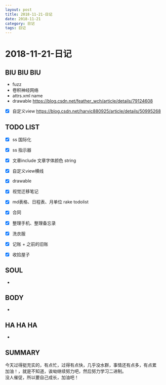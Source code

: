 ```yaml
---
layout: post
title: 2018-11-21-日记
date: 2018-11-21
category: 日记
tags: 日记
---
```

# 2018-11-21-日记
## BIU BIU BIU
- fuzz
- 卷积神经网络
- attrs.xml name
- drawable https://blog.csdn.net/feather_wch/article/details/79124608
- [x] 自定义view https://blog.csdn.net/harvic880925/article/details/50995268
 
## TODO LIST
- [x] ss 国际化
- [x] ss 指示器

- [x] 文章include 文章字体颜色 string
- [x] 自定义view横线
- [x] drawable 
- [x] 视觉迁移笔记
- [x] md表格、日程表、月单位 rake todolist
- [x] 合同


- [x] 整理手机、整理备忘录
- [x] 洗衣服
- [x] 记账 + 之前的旧账
- [x] 收拾屋子

## SOUL
- 
 
## BODY
- 
 
## HA HA HA
- 
 
## SUMMARY
今天过得挺充实的，有点忙，过得有点快，几乎没水群，事情还有点多，有点累  
加油！，就是不知道，诶呦继续努力吧，然后努力学习二进制。  
没人催促，所以要自己成长，加油吧！

